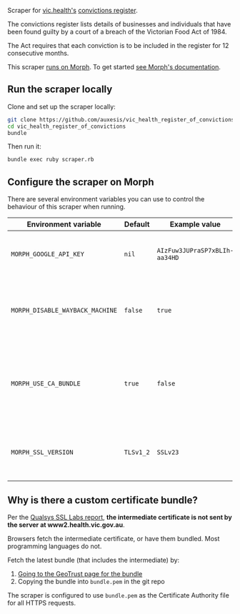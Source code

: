 Scraper for [vic.health's](https://www2.health.vic.gov.au/) [convictions register](https://www2.health.vic.gov.au/public-health/food-safety/convictions-register).

The convictions register lists details of businesses and individuals that have been found guilty by a court of a breach of the Victorian Food Act of 1984.

The Act requires that each conviction is to be included in the register for 12 consecutive months.

This scraper [runs on Morph](https://morph.io/auxesis/vic_health_register_of_convictions). To get started [see Morph's documentation](https://morph.io/documentation).

## Run the scraper locally

Clone and set up the scraper locally:

``` bash
git clone https://github.com/auxesis/vic_health_register_of_convictions
cd vic_health_register_of_convictions
bundle
```

Then run it:

``` bash
bundle exec ruby scraper.rb
```

## Configure the scraper on Morph

There are several environment variables you can use to control the behaviour of this scraper when running.

| Environment variable            | Default    | Example value                 | Description                                                                                  |
| ------------------------------- | ---------- | ----------------------------- | -------------------------------------------------------------------------------------------- |
| `MORPH_GOOGLE_API_KEY`          | `nil`      | `AIzFuw3JUPraSP7xBLIh-aa34HD` | Optional API key for talking to the Google Maps API                                          |
| `MORPH_DISABLE_WAYBACK_MACHINE` | `false`    | `true`                        | Controls whether to cache each response on the Wayback Machine                               |
| `MORPH_USE_CA_BUNDLE`           | `true`     | `false`                       | Controls whether to use the `bundle.pem` cert bundle, or use the certs issued by vic health  |
| `MORPH_SSL_VERSION`             | `TLSv1_2`  | `SSLv23`                      | Sets the SSL version to use without client/server negotiation                                |

## Why is there a custom certificate bundle?

Per the [Qualsys SSL Labs report](https://www.ssllabs.com/ssltest/analyze.html?d=www2.health.vic.gov.au), **the intermediate certificate is not sent by the server at www2.health.vic.gov.au**.

Browsers fetch the intermediate certificate, or have them bundled. Most programming languages do not.

Fetch the latest bundle (that includes the intermediate) by:

1. [Going to the GeoTrust page for the bundle](https://knowledge.geotrust.com/support/knowledge-base/index?page=content&actp=CROSSLINK&id=SO24877)
2. Copying the bundle into `bundle.pem` in the git repo

The scraper is configured to use `bundle.pem` as the Certificate Authority file for all HTTPS requests.
